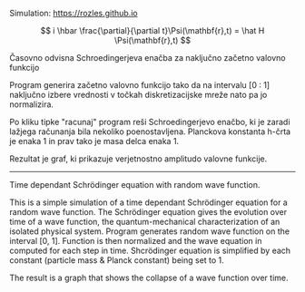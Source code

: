 Simulation: https://rozles.github.io

$$
i \hbar \frac{\partial}{\partial t}\Psi(\mathbf{r},t) = \hat H \Psi(\mathbf{r},t)
$$

Časovno odvisna Schroedingerjeva enačba za naključno začetno valovno funkcijo

Program generira začetno valovno funkcijo tako da na intervalu [0 : 1] naključno izbere vrednosti v točkah diskretizacijske mreže nato pa jo normalizira.

Po kliku tipke "racunaj" program reši Schroedingerjevo enačbo, ki je zaradi lažjega računanja bila nekoliko poenostavljena. Planckova konstanta h-črta je enaka 1 in prav tako je masa delca enaka 1.

Rezultat je graf, ki prikazuje verjetnostno amplitudo valovne funkcije.

----------------------------------------------------------------------------

Time dependant Schrödinger equation with random wave function.

This is a simple simulation of a time dependant Schrödinger equation for a random wave function.
The Schrödinger equation gives the evolution over time of a wave function, the quantum-mechanical characterization of an isolated physical system.
Program generates random wave function on the interval [0, 1]. Function is then normalized and the wave equation in computed for each step in time. 
Shcrödinger equation is simplified by each constant (particle mass & Planck constant) being set to 1.

The result is a graph that shows the collapse of a wave function over time.



